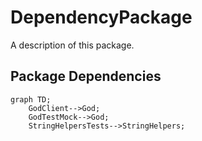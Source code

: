 # DependencyPackage

A description of this package.

## Package Dependencies
```mermaid
graph TD;
    GodClient-->God;
    GodTestMock-->God;
    StringHelpersTests-->StringHelpers;
```
